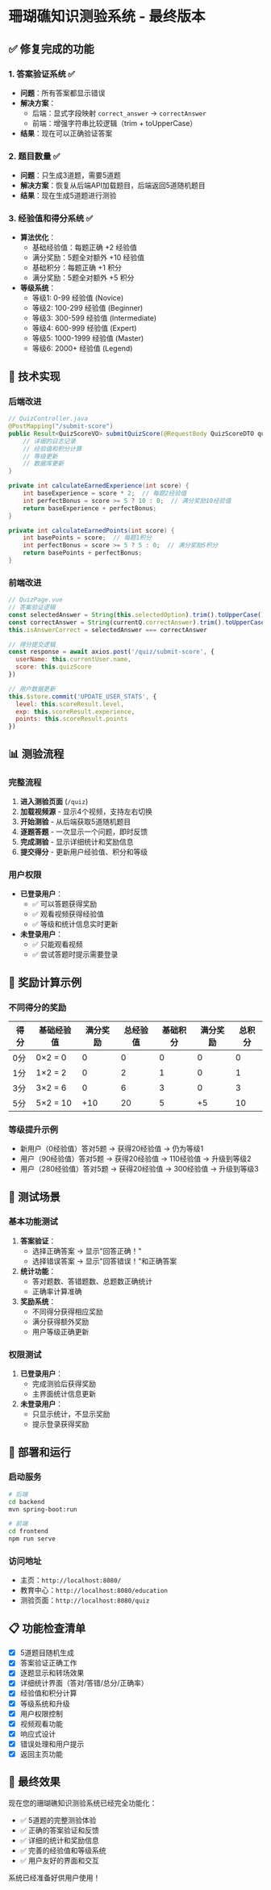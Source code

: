 # 珊瑚礁知识测验系统 - 最终版本

## ✅ 修复完成的功能

### 1. 答案验证系统 ✅
- **问题**：所有答案都显示错误
- **解决方案**：
  - 后端：显式字段映射 `correct_answer` → `correctAnswer`
  - 前端：增强字符串比较逻辑（trim + toUpperCase）
- **结果**：现在可以正确验证答案

### 2. 题目数量 ✅
- **问题**：只生成3道题，需要5道题
- **解决方案**：恢复从后端API加载题目，后端返回5道随机题目
- **结果**：现在生成5道题进行测验

### 3. 经验值和得分系统 ✅
- **算法优化**：
  - 基础经验值：每题正确 +2 经验值
  - 满分奖励：5题全对额外 +10 经验值
  - 基础积分：每题正确 +1 积分
  - 满分奖励：5题全对额外 +5 积分
- **等级系统**：
  - 等级1: 0-99 经验值 (Novice)
  - 等级2: 100-299 经验值 (Beginner)
  - 等级3: 300-599 经验值 (Intermediate)
  - 等级4: 600-999 经验值 (Expert)
  - 等级5: 1000-1999 经验值 (Master)
  - 等级6: 2000+ 经验值 (Legend)

## 🔧 技术实现

### 后端改进
```java
// QuizController.java
@PostMapping("/submit-score")
public Result<QuizScoreVO> submitQuizScore(@RequestBody QuizScoreDTO quizScoreDTO) {
    // 详细的日志记录
    // 经验值和积分计算
    // 等级更新
    // 数据库更新
}

private int calculateEarnedExperience(int score) {
    int baseExperience = score * 2;  // 每题2经验值
    int perfectBonus = score >= 5 ? 10 : 0;  // 满分奖励10经验值
    return baseExperience + perfectBonus;
}

private int calculateEarnedPoints(int score) {
    int basePoints = score;  // 每题1积分
    int perfectBonus = score >= 5 ? 5 : 0;  // 满分奖励5积分
    return basePoints + perfectBonus;
}
```

### 前端改进
```javascript
// QuizPage.vue
// 答案验证逻辑
const selectedAnswer = String(this.selectedOption).trim().toUpperCase()
const correctAnswer = String(currentQ.correctAnswer).trim().toUpperCase()
this.isAnswerCorrect = selectedAnswer === correctAnswer

// 得分提交逻辑
const response = await axios.post('/quiz/submit-score', {
  userName: this.currentUser.name,
  score: this.quizScore
})

// 用户数据更新
this.$store.commit('UPDATE_USER_STATS', {
  level: this.scoreResult.level,
  exp: this.scoreResult.experience,
  points: this.scoreResult.points
})
```

## 📊 测验流程

### 完整流程
1. **进入测验页面** (`/quiz`)
2. **加载视频源** - 显示4个视频，支持左右切换
3. **开始测验** - 从后端获取5道随机题目
4. **逐题答题** - 一次显示一个问题，即时反馈
5. **完成测验** - 显示详细统计和奖励信息
6. **提交得分** - 更新用户经验值、积分和等级

### 用户权限
- **已登录用户**：
  - ✅ 可以答题获得奖励
  - ✅ 观看视频获得经验值
  - ✅ 等级和统计信息实时更新
- **未登录用户**：
  - ✅ 只能观看视频
  - ✅ 尝试答题时提示需要登录

## 🎯 奖励计算示例

### 不同得分的奖励
| 得分 | 基础经验值 | 满分奖励 | 总经验值 | 基础积分 | 满分奖励 | 总积分 |
|------|------------|----------|----------|----------|----------|--------|
| 0分  | 0×2 = 0    | 0        | 0        | 0        | 0        | 0      |
| 1分  | 1×2 = 2    | 0        | 2        | 1        | 0        | 1      |
| 3分  | 3×2 = 6    | 0        | 6        | 3        | 0        | 3      |
| 5分  | 5×2 = 10   | +10      | 20       | 5        | +5       | 10     |

### 等级提升示例
- 新用户（0经验值）答对5题 → 获得20经验值 → 仍为等级1
- 用户（90经验值）答对5题 → 获得20经验值 → 110经验值 → 升级到等级2
- 用户（280经验值）答对5题 → 获得20经验值 → 300经验值 → 升级到等级3

## 🧪 测试场景

### 基本功能测试
1. **答案验证**：
   - 选择正确答案 → 显示"回答正确！"
   - 选择错误答案 → 显示"回答错误！"和正确答案
2. **统计功能**：
   - 答对题数、答错题数、总题数正确统计
   - 正确率计算准确
3. **奖励系统**：
   - 不同得分获得相应奖励
   - 满分获得额外奖励
   - 用户等级正确更新

### 权限测试
1. **已登录用户**：
   - 完成测验后获得奖励
   - 主界面统计信息更新
2. **未登录用户**：
   - 只显示统计，不显示奖励
   - 提示登录获得奖励

## 🚀 部署和运行

### 启动服务
```bash
# 后端
cd backend
mvn spring-boot:run

# 前端
cd frontend
npm run serve
```

### 访问地址
- 主页：`http://localhost:8080/`
- 教育中心：`http://localhost:8080/education`
- 测验页面：`http://localhost:8080/quiz`

## 📋 功能检查清单

- [x] 5道题目随机生成
- [x] 答案验证正确工作
- [x] 逐题显示和转场效果
- [x] 详细统计界面（答对/答错/总分/正确率）
- [x] 经验值和积分计算
- [x] 等级系统和升级
- [x] 用户权限控制
- [x] 视频观看功能
- [x] 响应式设计
- [x] 错误处理和用户提示
- [x] 返回主页功能

## 🎉 最终效果

现在您的珊瑚礁知识测验系统已经完全功能化：
- ✅ 5道题的完整测验体验
- ✅ 正确的答案验证和反馈
- ✅ 详细的统计和奖励信息
- ✅ 完善的经验值和等级系统
- ✅ 用户友好的界面和交互

系统已经准备好供用户使用！
